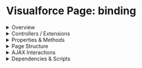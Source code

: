 # Visualforce Page: binding

<details>
<summary>Overview</summary>

## Visualforce Page Overview: binding

This Visualforce page allows users to input a course name, which is then displayed on the page when the input changes. It utilizes an action support element to re-render a section of the page with the updated course name without needing a full page refresh.

### Purpose of the Page
The main business function of this page is to enable users to dynamically submit and view course names, enhancing user interaction and data entry efficiency.



### Metadata
- **API Version**: 54
- **Label**: Binding

</details>

<details>
<summary>Controllers / Extensions</summary>

## Key Controllers / Extensions Used
- **Standard Controller**: None
- **Custom Controller**: BindingController
- **Extensions**: 
  None

</details>

<details>
<summary>Properties & Methods</summary>

## Properties
No public properties found in associated Apex controllers/extensions.

## Methods
No public methods found in associated Apex controllers/extensions.

</details>

<details>
<summary>Page Structure</summary>

### Forms
- Contains 1 `apex:form` component(s)

### Inputs
The page utilizes the following input bindings/fields:
- `{!courseName}`

### Buttons
- No button actions (`apex:commandButton`, `apex:button`, `apex:commandLink`) detected

</details>

<details>
<summary>AJAX Interactions</summary>

The page includes `apex:actionSupport` components:
- **Event**: `onchange`
  - **Re-renders**: `courseInfo`
  
  

### Output Panels
- **ID**: `courseInfo`
  - **Layout**: 
  - **Content Preview**: ""

</details>

<details>
<summary>Dependencies & Scripts</summary>

### Objects
- No SObject dependencies detected

### Fields
- No field dependencies detected

### Custom Components
- No custom components detected

### Scripts
- No script tags detected

</details>